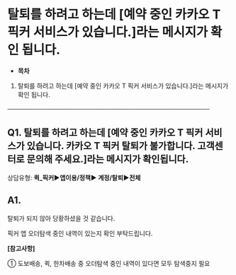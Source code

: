 # 탈퇴를 하려고 하는데 [예약 중인 카카오 T 픽커 서비스가 있습니다.]라는 메시지가 확인 됩니다.

* **목차**

1. 탈퇴를 하려고 하는데 [예약 중인 카카오 T 픽커 서비스가 있습니다.]라는 메시지가 확인 됩니다.

──────────────────────────────────────────────

**Q1. 탈퇴를 하려고 하는데 [예약 중인 카카오 T 픽커 서비스가 있습니다. 카카오 T 픽커 탈퇴가 불가합니다. 고객센터로 문의해 주세요.]라는 메시지가 확인됩니다.**
------------------------------------------------------------------------------------------------

상담유형: **퀵\_픽커▶앱이용/정책▶ 계정/탈퇴▶전체**

**A1.**
-------

탈퇴가 되지 않아 당황하셨을 것 같습니다.

픽커 앱 오더탐색 중인 내역이 있는지 확인 부탁드립니다.

**[참고사항]**

① 도보배송, 퀵, 한차배송 중 오더탐색 중인 내역이 있다면 모두 탐색중지 필요